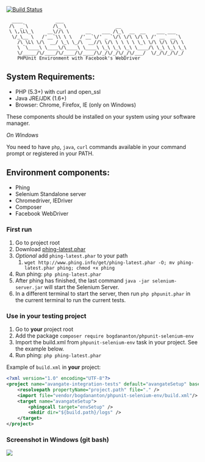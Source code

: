 [![Build Status](https://travis-ci.org/bogdananton/phpunit-selenium-env.svg?branch=master)](https://travis-ci.org/bogdananton/phpunit-selenium-env)

```
  ____            ___
 /\  _`\         /\_ \                  __
 \ \,\L\_\     __\//\ \      __    ___ /\_\  __  __    ___ ___
  \/_\__ \   /'__`\\ \ \   /'__`\/' _ `\/\ \/\ \/\ \ /' __` __`\
    /\ \L\ \/\  __/ \_\ \_/\  __//\ \/\ \ \ \ \ \_\ \/\ \/\ \/\ \
    \ `\____\ \____\/\____\ \____\ \_\ \_\ \_\ \____/\ \_\ \_\ \_\
    \/_____/\/____/\/____/\/____/\/_/\/_/\/_/\/___/  \/_/\/_/\/_/
    PHPUnit Environment with Facebook's WebDriver
```

## System Requirements:

* PHP (5.3+) with curl and open_ssl
* Java JRE/JDK (1.6+)
* Browser: Chrome, Firefox, IE (only on Windows)

These components should be installed on your system using your software manager.

*On Windows*

You need to have `php`, `java`, `curl` commands available in your command prompt or registered in your PATH.

## Environment components:

* Phing
* Selenium Standalone server
* Chromedriver, IEDriver
* Composer
* Facebook WebDriver

### First run

1. Go to project root
1. Download [phing-latest.phar](http://www.phing.info/get/phing-latest.phar)
1. *Optional* add `phing-latest.phar` to your path
    1. `wget http://www.phing.info/get/phing-latest.phar -O; mv phing-latest.phar phing; chmod +x phing`
1. Run phing: `php phing-latest.phar`
1. After phing has finished, the last command `java -jar selenium-server.jar` will start the Selenium Server.
1. In a different terminal to start the server, then run `php phpunit.phar` in the current terminal to run the current tests.

### Use in your testing project

1. Go to **your** project root
1. Add the package `composer require bogdananton/phpunit-selenium-env`
1. Import the build.xml from `phpunit-selenium-env` task in your project. See the example below.
1. Run phing: `php phing-latest.phar`

Example of `build.xml` in **your** project:

```xml
<?xml version="1.0" encoding="UTF-8"?>
<project name="avangate-integration-tests" default="avangateSetup" basedir="." description="Setup Avangate Integration Tests">
    <resolvepath propertyName="project.path" file="." />
    <import file="vendor/bogdananton/phpunit-selenium-env/build.xml"/>
    <target name="avangateSetup">
        <phingcall target="envSetup" />
        <mkdir dir="${build.path}/logs" />
    </target>
</project>
```

### Screenshot in Windows (git bash)

![](https://raw.githubusercontent.com/bogdananton/phpunit-selenium-env/master/screenshot-windows.png)
